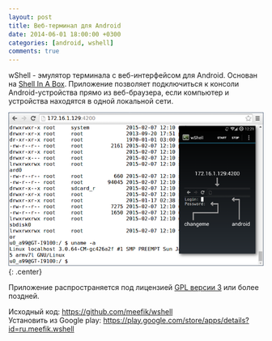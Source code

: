 ```yaml
---
layout: post
title: Веб-терминал для Android
date: 2014-06-01 18:00:00 +0300
categories: [android, wshell]
comments: true
---
```


wShell - эмулятор терминала с веб-интерфейсом для Android. Основан на [Shell In A Box](http://code.google.com/p/shellinabox/). Приложение позволяет подключиться к консоли Android-устройства прямо из веб-браузера, если компьютер и устройства находятся в одной локальной сети.

![wshell](/assets/images/wshell-web.png "wShell в веб-браузере"){: .center}

<!--more-->

Приложение распространяется под лицензией [GPL версии 3](http://www.gnu.org/licenses/) или более поздней.

Исходный код: <https://github.com/meefik/wshell>
<br>
Установить из Google play: <https://play.google.com/store/apps/details?id=ru.meefik.wshell>


